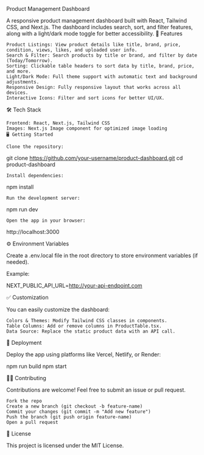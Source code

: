 Product Management Dashboard

A responsive product management dashboard built with React, Tailwind CSS, and Next.js. The dashboard includes search, sort, and filter features, along with a light/dark mode toggle for better accessibility.
🚀 Features

    Product Listings: View product details like title, brand, price, condition, views, likes, and uploaded user info.
    Search & Filter: Search products by title or brand, and filter by date (Today/Tomorrow).
    Sorting: Clickable table headers to sort data by title, brand, price, and more.
    Light/Dark Mode: Full theme support with automatic text and background adjustments.
    Responsive Design: Fully responsive layout that works across all devices.
    Interactive Icons: Filter and sort icons for better UI/UX.

🛠️ Tech Stack

    Frontend: React, Next.js, Tailwind CSS
    Images: Next.js Image component for optimized image loading
    🖥️ Getting Started

    Clone the repository:

git clone https://github.com/your-username/product-dashboard.git
cd product-dashboard

    Install dependencies:

npm install

    Run the development server:

npm run dev

    Open the app in your browser:

http://localhost:3000

⚙️ Environment Variables

Create a .env.local file in the root directory to store environment variables (if needed).

Example:

NEXT_PUBLIC_API_URL=http://your-api-endpoint.com

✅ Customization

You can easily customize the dashboard:

    Colors & Themes: Modify Tailwind CSS classes in components.
    Table Columns: Add or remove columns in ProductTable.tsx.
    Data Source: Replace the static product data with an API call.

🏁 Deployment

Deploy the app using platforms like Vercel, Netlify, or Render:

npm run build
npm start

🧑‍💻 Contributing

Contributions are welcome! Feel free to submit an issue or pull request.

    Fork the repo
    Create a new branch (git checkout -b feature-name)
    Commit your changes (git commit -m "Add new feature")
    Push the branch (git push origin feature-name)
    Open a pull request

📃 License

This project is licensed under the MIT License.